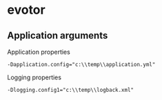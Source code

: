 # evotor

## Application arguments

Application properties

```console
-Dapplication.config="c:\\temp\\application.yml"
```

Logging properties

```console
-Dlogging.config1="c:\\temp\\logback.xml"
```